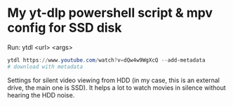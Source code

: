 # My yt-dlp powershell script & mpv config for SSD disk

Run: ytdl \<url\> \<args\>

``` ps1
ytdl https://www.youtube.com/watch?v=dQw4w9WgXcQ --add-metadata
# download with metadata
```

Settings for silent video viewing from HDD (in my case, this is an external drive, the main one is SSD). It helps a lot to watch movies in silence without hearing the HDD noise.
